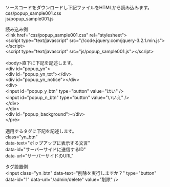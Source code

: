 ソースコードをダウンロードし下記ファイルをHTMLから読み込みます。<br />
css/popup_sample001.css<br />
js/popup_sample001.js<br />

読み込み例<br />
&lt;link href="css/popup_sample001.css" rel="stylesheet"&gt;<br />
&lt;script type="text/javascript" src="//code.jquery.com/jquery-3.2.1.min.js"&gt;&lt;/script&gt;<br />
&lt;script type="text/javascript" src="js/popup_sample001.js"&gt;&lt;/script&gt;<br />
<br />
&lt;body&gt;直下に下記を記述します。<br />
&lt;div id="popup_yn"&gt;<br />
    &lt;div id="popup_yn_txt"&gt;&lt;/div&gt;<br />
    &lt;div id="popup_yn_notice"&gt;&lt;/div&gt;<br />
    &lt;div&gt;<br />
        &lt;input id="popup_y_btn" type="button" value="はい" /&gt;<br />
        &lt;input id="popup_n_btn" type="button" value="いいえ" /&gt;<br />
    &lt;/div&gt;<br />
&lt;/div&gt;<br />
&lt;div id="popup_background"&gt;&lt;/div&gt;<br />
&lt;/pre&gt;<br />
<br />
適用するタグに下記を記述します。<br />
class="yn_btn"<br />
data-text="ポップアップに表示する文言"<br />
data-id="サーバーサイドに送信するID"<br />
data-url="サーバーサイドのURL"<br />

タグ設置例<br />
&lt;input class="yn_btn" data-text="削除を実行しますか？" type="button" data-id="1" data-url="/admin/delete" value="削除" /&gt;
